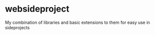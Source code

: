 websideproject
==============

My combination of libraries and basic extensions to them for easy use in sideprojects